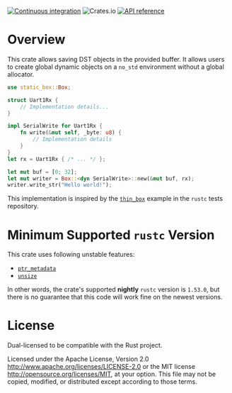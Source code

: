 [![Continuous integration](https://github.com/alekseysidorov/static-box/actions/workflows/ci.yml/badge.svg)](https://github.com/alekseysidorov/static-box/actions/workflows/ci.yml)
![Crates.io](https://img.shields.io/crates/v/static-box)
[![API reference](https://docs.rs/static-box/badge.svg)](https://docs.rs/static-box/)

# Overview

This crate allows saving DST objects in the provided buffer. It allows users to create global dynamic objects on a `no_std` environment without a global allocator.

```rust
use static_box::Box;

struct Uart1Rx {
    // Implementation details...
}

impl SerialWrite for Uart1Rx {
    fn write(&mut self, _byte: u8) {
        // Implementation details
    }
}
let rx = Uart1Rx { /* ... */ };

let mut buf = [0; 32];
let mut writer = Box::<dyn SerialWrite>::new(&mut buf, rx);
writer.write_str("Hello world!");
```

This implementation is inspired by the [`thin_box`](https://github.com/rust-lang/rust/blob/5ade3fe32c8a742504aaddcbe0d6e498f8eae11d/library/core/tests/ptr.rs#L561) example in the `rustc` tests repository.

# Minimum Supported `rustc` Version

This crate uses following unstable features:
- [`ptr_metadata`](https://doc.rust-lang.org/unstable-book/library-features/ptr-metadata.html)
- [`unsize`](https://doc.rust-lang.org/unstable-book/library-features/unsize.html)

In other words, the crate's supported **nightly** `rustc` version is `1.53.0`, but there is no guarantee that this code will work fine on the newest versions.

# License

Dual-licensed to be compatible with the Rust project.

Licensed under the Apache License, Version 2.0 http://www.apache.org/licenses/LICENSE-2.0 or the MIT license http://opensource.org/licenses/MIT, at your option. This file may not be copied, modified, or distributed except according to those terms.
